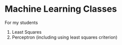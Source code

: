 # Machine Learning Classes
 For my students



1. Least Squares 
2. Perceptron (including using least squares criterion)

